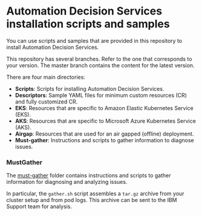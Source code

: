  # Automation Decision Services installation scripts and samples

You can use scripts and samples that are provided in this repository to install Automation Decision Services.

This repository has several branches. Refer to the one that corresponds to your version. The master branch contains the content for the latest version.
        
There are four main directories:

- **Scripts**: Scripts for installing Automation Decision Services.
- **Descriptors**: Sample YAML files for minimum custom resources (CR) and fully customized CR.
- **EKS**: Resources that are specific to Amazon Elastic Kubernetes Service (EKS).
- **AKS**: Resources that are specific to Microsoft Azure Kubernetes Service (AKS).
- **Airgap**: Resources that are used for an air gapped (offline) deployment.
- **Must-gather**: Instructions and scripts to gather information to diagnose issues.

### MustGather
        
The [must-gather](must-gather) folder contains instructions and scripts to gather information for diagnosing and analyzing issues.

In particular, the `gather.sh` script assembles a `tar.gz` archive from your cluster setup and from pod logs.  This archive can be sent to the IBM Support team for analysis.
